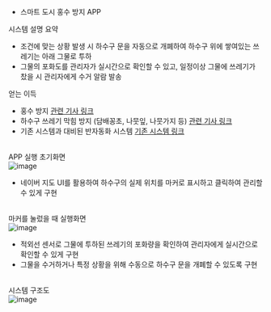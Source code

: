   - 스마트 도시 홍수 방지 APP

  시스템 설명 요약

  - 조건에 맞는 상황 발생 시 하수구 문을 자동으로 개폐하여 하수구 위에 쌓여있는 쓰레기는 아래 그물로 투하
  - 그물의 포화도를 관리자가 실시간으로 확인할 수 있고, 일정이상 그물에 쓰레기가 찼을 시 관리자에게 수거 알람 발송

  얻는 이득

  - 홍수 방지
  [관련 기사 링크](https://www.hankookilbo.com/News/Read/A2022081215070000668)
  - 하수구 쓰레기 막힘 방지 (담배꽁초, 나뭇잎, 나뭇가지 등)
  [관련 기사 링크](https://n.news.naver.com/article/001/0014744121?sid=102)
  - 기존 시스템과 대비된 반자동화 시스템
  [기존 시스템 링크](https://me.go.kr/home/web/board/read.do?pagerOffset=0&maxPageItems=10&maxIndexPages=10&searchKey=&searchValue=&menuId=&orgCd=&boardId=1672610&boardMasterId=1&boardCategoryId=&decorator=)

  <br> APP 실행 초기화면 <br>
  ![image](https://github.com/user-attachments/assets/2fe39c2b-0586-4b10-ab73-ee67a7ad7d61)


  - 네이버 지도 UI를 활용하여 하수구의 실제 위치를 마커로 표시하고 클릭하여 관리할 수 있게 구현

  <br> 마커를 눌렀을 때 실행화면 <br>
  ![image](https://github.com/user-attachments/assets/7c1b5779-25b8-4b98-a092-6acce32ae17f)


  - 적외선 센서로 그물에 투하된 쓰레기의 포화량을 확인하여 관리자에게 실시간으로 확인할 수 있게 구현
  - 그물을 수거하거나 특정 상황을 위해 수동으로 하수구 문을 개폐할 수 있도록 구현
    
  <br> 시스템 구조도 <br>
  ![image](https://github.com/user-attachments/assets/98661792-f287-4a1e-9052-dd1eb87706ec)
 
 
